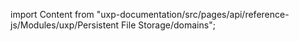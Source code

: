 
import Content from "uxp-documentation/src/pages/api/reference-js/Modules/uxp/Persistent File Storage/domains";

<Content query="product=photoshop"/>
